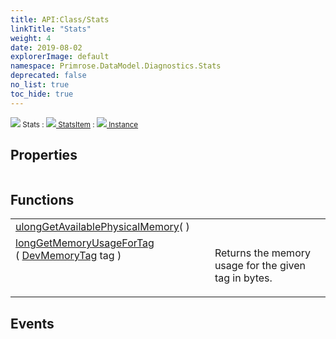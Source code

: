 ```yaml
---
title: API:Class/Stats
linkTitle: "Stats"
weight: 4
date: 2019-08-02
explorerImage: default
namespace: Primrose.DataModel.Diagnostics.Stats
deprecated: false
no_list: true
toc_hide: true
---
```

<small class="inheritance">
<span class="" href="/docs/api-reference/Class/Stats"><img src="/icons/silk/default.png"/>&nbsp;Stats</span>&nbsp;:&nbsp;<a class="" href="/docs/api-reference/Class/StatsItem"><img src="/icons/silk/default.png"/>&nbsp;StatsItem</a>&nbsp;:&nbsp;<a class="" href="/docs/api-reference/Class/Instance"><img src="/icons/silk/default.png"/>&nbsp;Instance</a></small>
 
## Properties
 
<table class="studiohide">
<tbody>
</tbody>
</table>
 
## Functions
 
<table class="studiohide">
<tbody>
<tr class="function-row ">
<td style="vertical-align:top;white-space:normal;">
<div>
<a class="type" href="/docs/api-reference/System/Primitives#uint64">ulong</a><span class="method-body" style="text-indent: -2em;"><a class="method-name  " href="GetAvailablePhysicalMemory">GetAvailablePhysicalMemory</a></span><span style="display: inline-block">( <span class="param" style="white-space: nowrap"></span> )</span></span></div></td>
<td style="vertical-align:top;white-space:normal;">
</td>
</tr>

<tr class="function-row ">
<td style="vertical-align:top;white-space:normal;">
<div>
<a class="type" href="/docs/api-reference/System/Primitives#int64">long</a><span class="method-body" style="text-indent: -2em;"><a class="method-name  " href="GetMemoryUsageForTag">GetMemoryUsageForTag</a></span><span style="display: inline-block">( <span class="param" style="white-space: nowrap"><a class="type" href="/docs/api-reference/Enum/DevMemoryTag">DevMemoryTag</a> tag</span> )</span></span></div></td>
<td style="vertical-align:top;white-space:normal;">
<p>
Returns the memory usage for the given tag in bytes.
</p></td>
</tr>

</tbody>
</table>
 
## Events
 
<table class="studiohide">
<tbody>
</tbody>
</table>
<b>
</b>
<div class="inheritors">
<ul class="root">
</ul>
</div>
